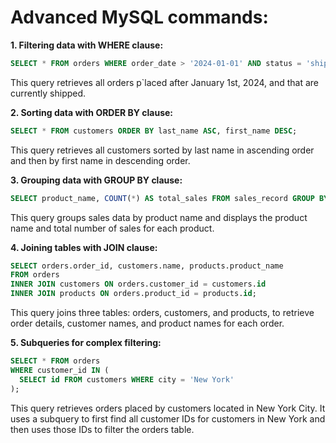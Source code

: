 # Advanced MySQL commands:

**1. Filtering data with WHERE clause:**

```sql
SELECT * FROM orders WHERE order_date > '2024-01-01' AND status = 'shipped';
```

This query retrieves all orders p`laced after January 1st, 2024, and that are currently shipped.

**2. Sorting data with ORDER BY clause:**

```sql
SELECT * FROM customers ORDER BY last_name ASC, first_name DESC;
```

This query retrieves all customers sorted by last name in ascending order and then by first name in descending order.

**3. Grouping data with GROUP BY clause:**

```sql
SELECT product_name, COUNT(*) AS total_sales FROM sales_record GROUP BY product_name;
```

This query groups sales data by product name and displays the product name and total number of sales for each product.

**4. Joining tables with JOIN clause:**

```sql
SELECT orders.order_id, customers.name, products.product_name
FROM orders
INNER JOIN customers ON orders.customer_id = customers.id
INNER JOIN products ON orders.product_id = products.id;
```

This query joins three tables: orders, customers, and products, to retrieve order details, customer names, and product names for each order.

**5. Subqueries for complex filtering:**

```sql
SELECT * FROM orders
WHERE customer_id IN (
  SELECT id FROM customers WHERE city = 'New York'
);
```

This query retrieves orders placed by customers located in New York City. It uses a subquery to first find all customer IDs for customers in New York and then uses those IDs to filter the orders table.
